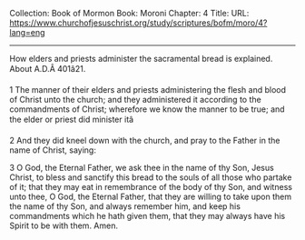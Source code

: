Collection: Book of Mormon
Book: Moroni
Chapter: 4
Title: 
URL: https://www.churchofjesuschrist.org/study/scriptures/bofm/moro/4?lang=eng

---

How elders and priests administer the sacramental bread is explained. About A.D.Â 401â21.

1 The manner of their elders and priests administering the flesh and blood of Christ unto the church; and they administered it according to the commandments of Christ; wherefore we know the manner to be true; and the elder or priest did minister itâ

2 And they did kneel down with the church, and pray to the Father in the name of Christ, saying:

3 O God, the Eternal Father, we ask thee in the name of thy Son, Jesus Christ, to bless and sanctify this bread to the souls of all those who partake of it; that they may eat in remembrance of the body of thy Son, and witness unto thee, O God, the Eternal Father, that they are willing to take upon them the name of thy Son, and always remember him, and keep his commandments which he hath given them, that they may always have his Spirit to be with them. Amen.
